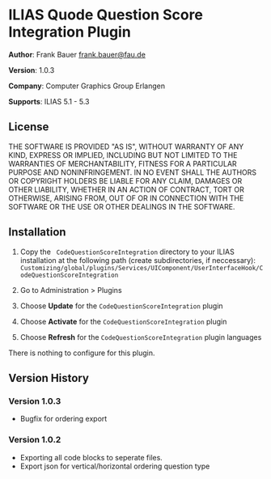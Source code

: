 # ILIAS Quode Question Score Integration Plugin

**Author**:   Frank Bauer <frank.bauer@fau.de>

**Version**:  1.0.3

**Company**:  Computer Graphics Group Erlangen

**Supports**: ILIAS 5.1 - 5.3

## License
THE SOFTWARE IS PROVIDED "AS IS", WITHOUT WARRANTY OF ANY KIND, EXPRESS OR
IMPLIED, INCLUDING BUT NOT LIMITED TO THE WARRANTIES OF MERCHANTABILITY,
FITNESS FOR A PARTICULAR PURPOSE AND NONINFRINGEMENT. IN NO EVENT SHALL THE
AUTHORS OR COPYRIGHT HOLDERS BE LIABLE FOR ANY CLAIM, DAMAGES OR OTHER
LIABILITY, WHETHER IN AN ACTION OF CONTRACT, TORT OR OTHERWISE, ARISING FROM,
OUT OF OR IN CONNECTION WITH THE SOFTWARE OR THE USE OR OTHER DEALINGS IN
THE SOFTWARE.

## Installation
1. Copy the `
CodeQuestionScoreIntegration` directory to your ILIAS installation at the following path 
(create subdirectories, if neccessary):
`Customizing/global/plugins/Services/UIComponent/UserInterfaceHook/CodeQuestionScoreIntegration`

2. Go to Administration > Plugins

3. Choose **Update** for the `CodeQuestionScoreIntegration` plugin
4. Choose **Activate** for the `CodeQuestionScoreIntegration` plugin
5. Choose **Refresh** for the `CodeQuestionScoreIntegration` plugin languages

There is nothing to configure for this plugin.

## Version History
### Version 1.0.3
* Bugfix for ordering export
### Version 1.0.2
* Exporting all code blocks to seperate files.
* Export json for vertical/horizontal ordering question type